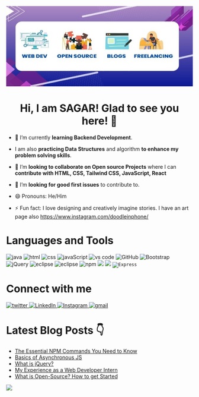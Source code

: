 

<div align = "center">
        <img src="resized-image-Promo.jpeg">
        <h1>Hi, I am SAGAR! Glad to see you here! 👋</h1>
</div> 

- 🌱 I’m currently **learning Backend Development**.

- I am also **practicing Data Structures** and algorithm **to enhance my problem solving skills**.

- 👯 I’m **looking to collaborate on Open source Projects** where I can **contribute with HTML, CSS, Tailwind CSS, JavaScript, React**

- 🤔 I’m **looking for good first issues** to contribute to.

- 😄 Pronouns: He/Him

- ⚡ Fun fact: I love designing and creatively imagine stories. I have an art page also https://www.instagram.com/doodleinphone/


# Languages and Tools
<img src="https://raw.githubusercontent.com/bablubambal/All_logo_and_pictures/1ac69ce5fbc389725f16f989fa53c62d6e1b4883/programming%20languages/java.svg"
alt="java" 
height="60px"> 
<img src="https://raw.githubusercontent.com/bablubambal/All_logo_and_pictures/1ac69ce5fbc389725f16f989fa53c62d6e1b4883/social%20icons/html5.svg"
alt="html" 
height="60px">
<img src="https://raw.githubusercontent.com/bablubambal/All_logo_and_pictures/1ac69ce5fbc389725f16f989fa53c62d6e1b4883/social%20icons/css3.svg"
alt="css" 
height="60px">
<img src="https://raw.githubusercontent.com/bablubambal/All_logo_and_pictures/1ac69ce5fbc389725f16f989fa53c62d6e1b4883/social%20icons/javascript.svg"
alt="javaScript" 
height="60px">
<img src="https://raw.githubusercontent.com/bablubambal/All_logo_and_pictures/62487087dc4f4f5efee637addbc67a16dd374bf6/text%20editors/vscode.svg"
alt="vs code" 
height="60px">
<img src="https://raw.githubusercontent.com/bablubambal/All_logo_and_pictures/main/cloud/github.svg"
alt="GitHub" 
height="60px">
<img src="https://raw.githubusercontent.com/bablubambal/All_logo_and_pictures/main/frameworks/boostrap.svg"
alt="Bootstrap" 
height="60px">
<img src="https://raw.githubusercontent.com/bablubambal/All_logo_and_pictures/main/frameworks/jquery.svg"
alt="jQuery" 
height="60px">
<img src="https://github.com/bablubambal/All_logo_and_pictures/blob/7c0ac2ceb9f9d24992ec393d11fa7337d2f92466/ides/eclipse.png"
alt="eclipse" 
height="60px">
<img src="https://github.com/bablubambal/All_logo_and_pictures/blob/7c0ac2ceb9f9d24992ec393d11fa7337d2f92466/others/git.svg"
alt="eclipse" 
height="60px">
<img src="https://raw.githubusercontent.com/bablubambal/All_logo_and_pictures/main/others/npm.svg" alt="npm" height="60px">
<img src="https://raw.githubusercontent.com/bablubambal/All_logo_and_pictures/main/frameworks/nodejs.svg" height="60px">
<img src="https://raw.githubusercontent.com/bablubambal/All_logo_and_pictures/main/frameworks/react.svg" height="60px">
<code><img width="50" src="https://user-images.githubusercontent.com/25181517/183859966-a3462d8d-1bc7-4880-b353-e2cbed900ed6.png" alt="Express" title="Express"/></code>


# Connect with me

<a href="https://twitter.com/SagarSharma2809">
        <img src="https://raw.githubusercontent.com/bablubambal/All_logo_and_pictures/main/social%20icons/twitter.svg" alt="twitter" height="60px">
</a>

<a href="https://www.linkedin.com/in/sagar-sharma-b8a894227/">
        <img src="https://raw.githubusercontent.com/bablubambal/All_logo_and_pictures/main/social%20icons/linkedin.svg" alt="LinkedIn" height="60px">
</a>

<a href="https://www.instagram.com/sagar_2502/">
        <img src="https://raw.githubusercontent.com/bablubambal/All_logo_and_pictures/main/social%20icons/instagram.svg" alt="Instagram" height="60px">
</a>

<a href="sagarsharma2809@gmail.com">
        <img src="https://raw.githubusercontent.com/bablubambal/All_logo_and_pictures/main/social%20icons/gmail.svg" alt="gmail" height="60px">
</a>


# Latest Blog Posts 👇
<!-- HASHNODE:START -->
- [The Essential NPM Commands You Need to Know](https://sagarcoding.hashnode.dev/the-essential-npm-commands-you-need-to-know)
- [Basics of Asynchronous JS](https://sagarcoding.hashnode.dev/basics-of-asynchronous-js)
- [What is jQuery?](https://sagarcoding.hashnode.dev/what-is-jquery)
- [My Experience as a Web Developer Intern](https://sagarcoding.hashnode.dev/my-experience-as-a-web-developer-intern)
- [What is Open-Source? How to get Started](https://sagarcoding.hashnode.dev/what-is-open-source-how-to-get-started)
<!-- HASHNODE:END -->


        

 <img 
   src="https://github-readme-stats.vercel.app/api?username=SagarSharma2809&show_icons=true&theme=tokyonight" 
/>


